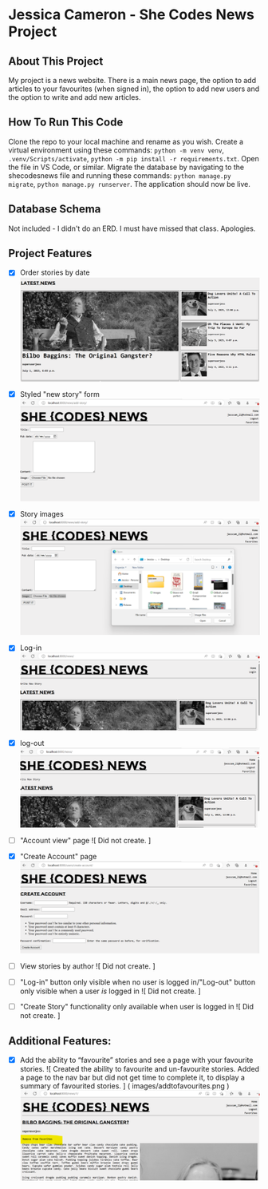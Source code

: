 # Jessica Cameron - She Codes News Project

## About This Project
My project is a news website. There is a main news page, the option to add articles to your favourites (when signed in), the option to add new users and the option to write and add new articles.

## How To Run This Code

Clone the repo to your local machine and rename as you wish. Create a virtual environment using these commands: `python -m venv venv`, `.venv/Scripts/activate`, `python -m pip install -r requirements.txt`. 
Open the file in VS Code, or similar.
Migrate the database by navigating to the shecodesnews file and running these commands: `python manage.py migrate`, `python manage.py runserver`. 
The application should now be live.

## Database Schema
Not included - I didn't do an ERD. I must have missed that class. Apologies.

## Project Features
- [x] Order stories by date
![ Stories are ordered by date. ]( images/orderstoriesbydate.png )

- [x] Styled "new story" form
![ New story form was created. Limited css styling. ]( images/stylednewstoryform.png )

- [x] Story images
![ Functionality added to add an image when creating a new story. I missed this class but added it later. ]( images/storyimages.png  )

- [x] Log-in
![ Log in and Log out functionality ]( images/Login.png )

- [x] log-out
![ Log in and Log out functionality ]( images/Logout.png )

- [ ] "Account view" page
![ Did not create. ]

- [x] "Create Account" page
![ Functionality to create a new user account ]( images/createaccount.png )

- [ ] View stories by author
![ Did not create. ]

- [ ] "Log-in" button only visible when no user is logged in/"Log-out" button
only visible when a user *is* logged in
![ Did not create. ]

- [ ] "Create Story" functionality only available when user is logged in
![ Did not create. ]

## Additional Features:

- [x] Add the ability to “favourite” stories and see a page with your favourite stories.
![ Created the ability to favourite and un-favourite stories. Added a page to the nav bar but did not get time to complete it, to display a summary of favourited stories. ] ( images/addtofavourites.png ) 
![  ]( images/removefromfavourites.png )